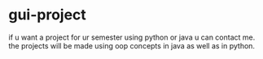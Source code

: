 # gui-project
if u want a project for ur semester using python or java u can contact me.
the projects will be made using oop concepts in java as well as in python.
